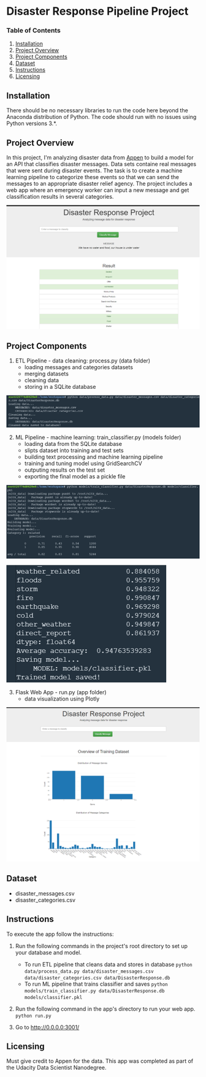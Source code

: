# Disaster Response Pipeline Project

### Table of Contents

1. [Installation](#installation)
2. [Project Overview](#overview)
3. [Project Components](#components)
4. [Dataset](#dataset)
5. [Instructions](#instructions)
6. [Licensing](#licensing)

## Installation <a name="installation"></a>

There should be no necessary libraries to run the code here beyond the Anaconda distribution of Python. The code should run with no issues using Python versions 3.*.


## Project Overview <a name="overview"></a>

In this project, I'm analyzing disaster data from [Appen](https://appen.com/) to build a model for an API that classifies disaster messages. Data sets containe real messages that were sent during disaster events. The task is to create a machine learning pipeline to categorize these events so that we can send the messages to an appropriate disaster relief agency. The project includes a web app where an emergency worker can input a new message and get classification results in several categories.

![image](https://github.com/kepidet/disaster-response-webapp/blob/main/prtsc/Disaster%20Response%20Project%20web%20prtsc.PNG)


## Project Components <a name="components"></a>

1. ETL Pipeline - data cleaning: process.py (data folder)
    - loading messages and categories datasets
    - merging datasets
    - cleaning data
    - storing in a SQLite database

![process_data](https://github.com/kepidet/disaster-response-webapp/blob/main/prtsc/Disaster%20Response%20Project%20process_data%20prtsc.PNG)

2. ML Pipeline - machine learning: train_classifier.py (models folder)
    - loading data from the SQLite database
    - slipts dataset into training and test sets
    - building text processing and machine learning pipeline
    - training and tuning model using GridSearchCV
    - outputing results on the test set
    - exporting the final model as a pickle file

![classification](https://github.com/kepidet/disaster-response-webapp/blob/main/prtsc/Disaster%20Response%20Project%20classification%20prtsc.PNG)

![results](https://github.com/kepidet/disaster-response-webapp/blob/main/prtsc/Disaster%20Response%20Project%20evaulation%20total%20prtsc.PNG)

3. Flask Web App - run.py (app folder)
    - data visualization using Plotly 


![chart](https://github.com/kepidet/disaster-response-webapp/blob/main/prtsc/Disaster%20Response%20Project%20charts%20prtsc.PNG)


## Dataset <a name="dataset"></a>

- disaster_messages.csv
- disaster_categories.csv


## Instructions <a name="instructions"></a>
To execute the app follow the instructions:

1. Run the following commands in the project's root directory to set up your database and model.

    - To run ETL pipeline that cleans data and stores in database
        `python data/process_data.py data/disaster_messages.csv data/disaster_categories.csv data/DisasterResponse.db`
    - To run ML pipeline that trains classifier and saves
        `python models/train_classifier.py data/DisasterResponse.db models/classifier.pkl`

2. Run the following command in the app's directory to run your web app.
    `python run.py`

3. Go to http://0.0.0.0:3001/


## Licensing <a name="licensing"></a>

Must give credit to Appen for the data. This app was completed as part of the Udacity Data Scientist Nanodegree.
